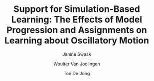 ---
layout: leaf-node or page
title: "Support for Simulation-Based Learning: The Effects of Model Progression and Assignments on Learning about Oscillatory Motion"
title-url: "http://files.eric.ed.gov/fulltext/ED398900.pdf"
author: ["Janine Swaak","Woulter Van Joolingen","Ton De Jong"]
groups: technologies
categories: simulation-based-learning
topics: scholarly-readings
summary: >
    An oscillation simulator was used to better understand the process of discovery learning,
    an educational process simulation-based learning seems well-suited to support.  The results
    of the experiment were generally positive, with significant improvement in intuitive knowledge
    and a small gain in definitional knowledge.
cite: >
    Swaak, J., Joolingen, W., & Jong, T. (1995). Support for simulation-based learning;
    the effects of model progression and assignments on learning about oscillatory motion.
    University of Twente, Faculty of Educational Science and Technology.
pub-date: 1996-03-01
added-date: 2017-04-18
resource-type: pdf-document
---